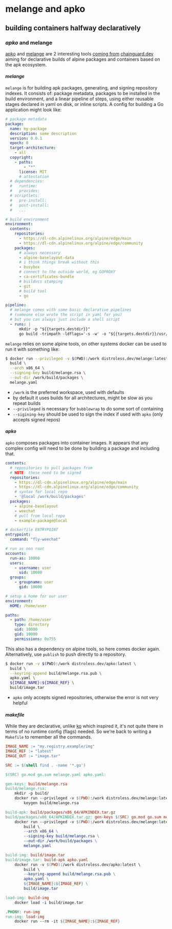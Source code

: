 # melange and apko

## building containers halfway declaratively

### _apko_ and melange

[apko](https://apko.dev/)
and [melange](https://github.com/chainguard-dev/melange)
are 2 interesting tools 
[coming from](https://blog.chainguard.dev/introducing-apko-bringing-distroless-nirvana-to-alpine-linux/)
[chainguard.dev](https://chainguard.dev/)
aiming for declarative builds of alpine packages and containers based on the apk ecosystem.

#### _melange_

`melange` is for building apk packages, generating, and signing repository indexes.
It consists of: package metadata, 
packages to be installed in the build environment,
and a linear pipeline of steps, 
using either reusable stages declared in yaml on disk,
or inline scripts.
A config for building a Go application might look like:

```yaml
# package metadata
package:
  name: my-package
  description: some description
  version: 0.0.1
  epoch: 0
  target-architecture:
    - all
  copyright:
    - paths:
        - "*"
      license: MIT
      # attestation
  # dependencies:
  #   runtime:
  #   provides:
  # scriptlets:
  #   pre-install: 
  #   post-install:
  #   ...

# build environment
environment:
  contents:
    repositories:
      - https://dl-cdn.alpinelinux.org/alpine/edge/main
      - https://dl-cdn.alpinelinux.org/alpine/edge/community
    packages:
      # always necessary
      - alpine-baselayout-data
      # i think things break without this
      - busybox
      # connect to the outside world, eg GOPROXY
      - ca-certificates-bundle
      # buildvcs stamping
      - git
      # build tool
      - go

pipeline:
  # melange comes with some basic declarative pipelines
  # (someone else wrote the script in yaml for you)
  # but you can always just include a shell script
  - runs: |
      mkdir -p "${{targets.destdir}}"
      go build -trimpath -ldflags='-s -w' -o "${{targets.destdir}}/usr/bin/" .
```

`melange` relies on some alpine tools,
on other systems docker can be used to run it with something like:

```sh
$ docker run --privileged -v $(PWD):/work distroless.dev/melange:latest \
  build \
  --arch x86_64 \
  --signing-key build/melange.rsa \
  --out-dir /work/build/packages \
  melange.yaml
```

- `/work` is the preferred workspace, used with defaults
- by default it uses builds for all architectures, might be slow as you repeat builds
- `--privileged` is necessary for `bubblewrap` to do some sort of containing
- `--sigining-key` should be used to sign the index if used with `apko` (only accepts signed repos)

#### _apko_

`apko` composes packages into container images.
It appears that any complex config will need to be done by building a package
and including that.

```yaml
contents:
  # repositories to pull packages from
  # NOTE: these need to be signed
  repositories:
    - https://dl-cdn.alpinelinux.org/alpine/edge/main
    - https://dl-cdn.alpinelinux.org/alpine/edge/community
    # syntax for local repo
    - '@local /work/build/packages'
  packages:
    - alpine-baselayout
    - weechat
    # pull from local repo
    - example-package@local

# dockerfile ENTRYPOINT
entrypoint:
  command: "fly-weechat"

# run as non root
accounts:
  run-as: 10000
  users:
    - username: user
      uid: 10000
  groups:
    - groupname: user
      gid: 10000

# setup a home for our user
environment:
  HOME: /home/user

paths:
  - path: /home/user
    type: directory
    uid: 10000
    gid: 10000
    permissions: 0o755
```

This also has a dependency on alpine tools,
so here comes docker again.
Alternatively, use `publish` to push directly to a repository.

```sh
$ docker run -v $(PWD):/work distroless.dev/apko:latest \
  build \
  --keyring-append build/melange.rsa.pub \
  apko.yaml \
  ${IMAGE_NAME}:${IMAGE_REF} \
  build/image.tar
```

- `apko` only accepts signed repositories, otherwise the error is not very helpful

#### _makefile_

While they are declarative,
unlike [ko](https://ko.build/) which inspired it,
it's not quite there in terms of no runtime config (flags) needed.
So we're back to writing a `Makefile` to remember all the commands.

```Makefile
IMAGE_NAME := "my.registry.example/img"
IMAGE_REF := "latest"
IMAGE_OUT := "image.tar"

SRC := $(shell find . -name '*.go')

$(SRC) go.mod go.sum melange.yaml apko.yaml:

gen-keys: build/melange.rsa
build/melange.rsa:
	mkdir -p build/
	docker run --privileged -v $(PWD):/work distroless.dev/melange:latest \
		keygen build/melange.rsa

build-apk: build/packages/x86_64/APKINDEX.tar.gz
build/packages/x86_64/APKINDEX.tar.gz: gen-keys $(SRC) go.mod go.sum melange.yaml
	docker run --privileged -v $(PWD):/work distroless.dev/melange:latest \
		build \
		--arch x86_64 \
		--signing-key build/melange.rsa \
		--out-dir /work/build/packages \
		melange.yaml

build-img: build/image.tar
build/image.tar: build-apk apko.yaml
	docker run -v $(PWD):/work distroless.dev/apko:latest \
		build \
		--keyring-append build/melange.rsa.pub \
		apko.yaml \
		${IMAGE_NAME}:${IMAGE_REF} \
		build/image.tar

load-img: build-img
	docker load -i build/image.tar

.PHONY: run-img
run-img: load-img
	docker run --rm -it ${IMAGE_NAME}:${IMAGE_REF}
```
